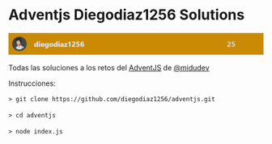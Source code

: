 # Adventjs Diegodiaz1256 Solutions

![](image/adventjs.dev_leaderboard.png)

Todas las soluciones a los retos del [AdventJS](https://adventjs.dev/) de [@midudev](https://github.com/midudev)


<div>
    Instrucciones:

    > git clone https://github.com/diegodiaz1256/adventjs.git

    > cd adventjs

    > node index.js
    
</div>